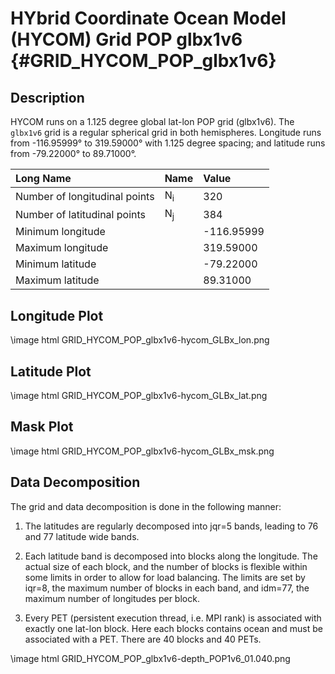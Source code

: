 HYbrid Coordinate Ocean Model (HYCOM) Grid POP glbx1v6 {#GRID_HYCOM_POP_glbx1v6}
======================================================

Description
-----------

HYCOM runs on a 1.125 degree global lat-lon POP grid (glbx1v6). The
`glbx1v6` grid is a regular spherical grid in both
hemispheres. Longitude runs from -116.95999° to 319.59000° with
1.125 degree spacing; and latitude runs from -79.22000° to
89.71000°.
 
| Long Name                     | Name   | Value      |
| :---------------------------- | :----- | :--------- |
| Number of longitudinal points | N<sub>i</sub>   | 320        |
| Number of latitudinal points  | N<sub>j</sub>   | 384        |
| Minimum longitude             | &nbsp; | -116.95999 |
| Maximum longitude             | &nbsp; | 319.59000  |
| Minimum latitude              | &nbsp; | -79.22000  |
| Maximum latitude              | &nbsp; | 89.31000   |


Longitude Plot
--------------

\image html GRID_HYCOM_POP_glbx1v6-hycom_GLBx_lon.png

Latitude Plot
-------------

\image html GRID_HYCOM_POP_glbx1v6-hycom_GLBx_lat.png

Mask Plot
---------

\image html GRID_HYCOM_POP_glbx1v6-hycom_GLBx_msk.png

Data Decomposition
------------------

The grid and data decomposition is done in the following manner:

1. The latitudes are regularly decomposed into jqr=5 bands, leading to
76 and 77 latitude wide bands.

2. Each latitude band is decomposed into blocks along the
longitude. The actual size of each block, and the number of blocks is
flexible within some limits in order to allow for load balancing. The
limits are set by iqr=8, the maximum number of blocks in each band,
and idm=77, the maximum number of longitudes per block.

3. Every PET (persistent execution thread, i.e. MPI rank) is
associated with exactly one lat-lon block. Here each blocks contains
ocean and must be associated with a PET. There are 40 blocks and 40
PETs.

 
\image html GRID_HYCOM_POP_glbx1v6-depth_POP1v6_01.040.png
